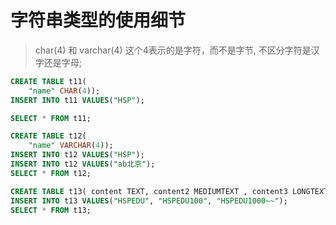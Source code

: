 # 字符串类型的使用细节

> char(4) 和 varchar(4) 这个4表示的是字符，而不是字节, 不区分字符是汉字还是字母;
>
```sql
CREATE TABLE t11(
	"name" CHAR(4));
INSERT INTO t11 VALUES("HSP");

SELECT * FROM t11;

CREATE TABLE t12(
	"name" VARCHAR(4));
INSERT INTO t12 VALUES("HSP");
INSERT INTO t12 VALUES("ab北京");
SELECT * FROM t12;

CREATE TABLE t13( content TEXT, content2 MEDIUMTEXT , content3 LONGTEXT);
INSERT INTO t13 VALUES("HSPEDU", "HSPEDU100", "HSPEDU1000~~");
SELECT * FROM t13;
```